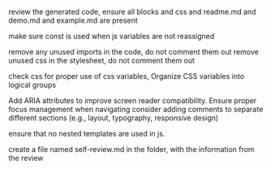 review the generated code, ensure all blocks and css and readme.md and demo.md and example.md are present

make sure const is used when js variables are not reassigned

remove any unused imports in the code, do not comment them out
remove unused css in the stylesheet, do not comment them out


check css for proper use of css variables, Organize CSS variables into logical groups

Add ARIA attributes to improve screen reader compatibility.
Ensure proper focus management when navigating
consider adding comments to separate different sections (e.g., layout, typography, responsive design)


ensure that no nested templates are used in js.

create a file named self-review.md in the folder, with the information from the review
